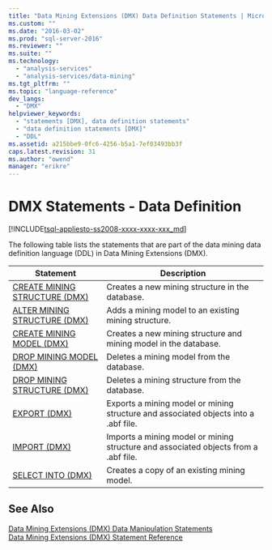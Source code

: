 ```yaml
---
title: "Data Mining Extensions (DMX) Data Definition Statements | Microsoft Docs"
ms.custom: ""
ms.date: "2016-03-02"
ms.prod: "sql-server-2016"
ms.reviewer: ""
ms.suite: ""
ms.technology: 
  - "analysis-services"
  - "analysis-services/data-mining"
ms.tgt_pltfrm: ""
ms.topic: "language-reference"
dev_langs: 
  - "DMX"
helpviewer_keywords: 
  - "statements [DMX], data definition statements"
  - "data definition statements [DMX]"
  - "DDL"
ms.assetid: a215bbe9-0fc6-4256-b5a1-7ef03493bb3f
caps.latest.revision: 31
ms.author: "owend"
manager: "erikre"
---
```

# DMX Statements - Data Definition 
[!INCLUDE[tsql-appliesto-ss2008-xxxx-xxxx-xxx_md](../database-engine/configure/windows/includes/tsql-appliesto-ss2008-xxxx-xxxx-xxx-md.md)]

  The following table lists the statements that are part of the data mining data definition language (DDL) in Data Mining Extensions (DMX).  
  
|Statement|Description|  
|---------------|-----------------|  
|[CREATE MINING STRUCTURE &#40;DMX&#41;](../dmx/create-mining-structure-dmx.md)|Creates a new mining structure in the database.|  
|[ALTER MINING STRUCTURE &#40;DMX&#41;](../dmx/alter-mining-structure-dmx.md)|Adds a mining model to an existing mining structure.|  
|[CREATE MINING MODEL &#40;DMX&#41;](../dmx/create-mining-model-dmx.md)|Creates a new mining structure and mining model in the database.|  
|[DROP MINING MODEL &#40;DMX&#41;](../dmx/drop-mining-model-dmx.md)|Deletes a mining model from the database.|  
|[DROP MINING STRUCTURE &#40;DMX&#41;](../dmx/drop-mining-structure-dmx.md)|Deletes a mining structure from the database.|  
|[EXPORT &#40;DMX&#41;](../dmx/export-dmx.md)|Exports a mining model or mining structure and associated objects into a .abf file.|  
|[IMPORT &#40;DMX&#41;](../dmx/import-dmx.md)|Imports a mining model or mining structure and associated objects from a .abf file.|  
|[SELECT INTO &#40;DMX&#41;](../dmx/select-into-dmx.md)|Creates a copy of an existing mining model.|  
  
## See Also  
 [Data Mining Extensions &#40;DMX&#41; Data Manipulation Statements](../Topic/Data%20Mining%20Extensions%20\(DMX\)%20Data%20Manipulation%20Statements.md)   
 [Data Mining Extensions &#40;DMX&#41; Statement Reference](../Topic/Data%20Mining%20Extensions%20\(DMX\)%20Statement%20Reference.md)  
  
  